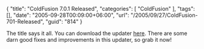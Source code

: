 {
	"title": "ColdFusion 7.0.1 Released",
	"categories": [
		"ColdFusion"
	],
	"tags": [],
	"date": "2005-09-28T00:09:00+06:00",
	"url": "/2005/09/27/ColdFusion-701-Released",
	"guid": "814"
}

The title says it all. You can download the updater <a href="http://www.macromedia.com/support/coldfusion/downloads_updates.html">here</a>. There are some darn good fixes and improvements in this updater, so grab it now!